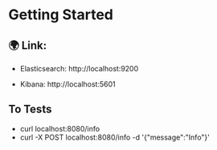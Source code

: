 # Getting Started

## 🌍 Link:
* Elasticsearch: http://localhost:9200

* Kibana: http://localhost:5601

## To Tests
* curl localhost:8080/info
* curl -X POST localhost:8080/info -d '{"message":"Info"}'

